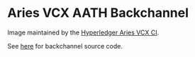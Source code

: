 # Aries VCX AATH Backchannel
Image maintained by the [Hyperledger Aries VCX CI](https://github.com/hyperledger/aries-vcx).

See [here](https://github.com/hyperledger/aries-vcx/tree/f0c8184b0ca4c0667a83861a03d51c6c06f0956c/aries/agents/aath-backchannel) for backchannel source code.
